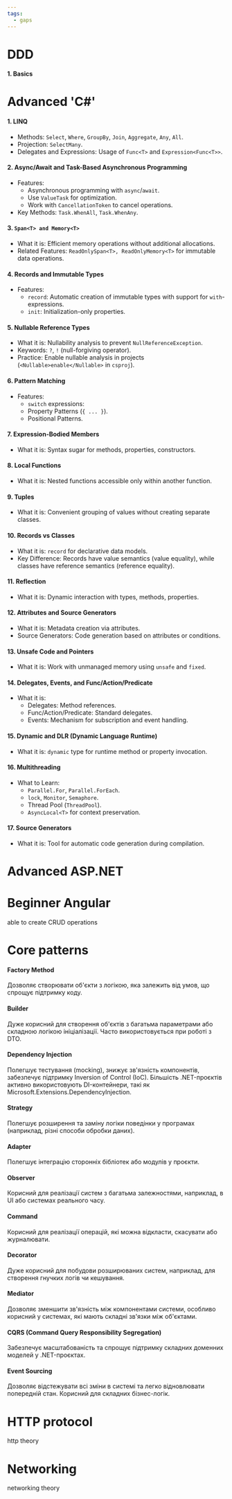 ```yaml
---
tags:
  - gaps
---
```


# DDD
#### 1. Basics
# Advanced 'C#'
#### 1. LINQ
- Methods: `Select`, `Where`, `GroupBy`, `Join`, `Aggregate`, `Any`, `All`.  
- Projection: `SelectMany`.  
- Delegates and Expressions: Usage of `Func<T>` and `Expression<Func<T>>`.
#### 2. Async/Await and Task-Based Asynchronous Programming
- Features:  
  - Asynchronous programming with `async`/`await`.  
  - Use `ValueTask` for optimization.  
  - Work with `CancellationToken` to cancel operations.  
- Key Methods: `Task.WhenAll`, `Task.WhenAny`.
#### 3. `Span<T> and Memory<T>`
- What it is: Efficient memory operations without additional allocations.  
- Related Features: `ReadOnlySpan<T>, ReadOnlyMemory<T>` for immutable data operations.
#### 4. Records and Immutable Types
- Features:  
  - `record`: Automatic creation of immutable types with support for `with`-expressions.  
  - `init`: Initialization-only properties.
#### 5. Nullable Reference Types
- What it is: Nullability analysis to prevent `NullReferenceException`.  
- Keywords: `?`, `!` (null-forgiving operator).  
- Practice: Enable nullable analysis in projects (`<Nullable>enable</Nullable>` in `csproj`).
#### 6. Pattern Matching
- Features:  
  - `switch` expressions:
  - Property Patterns (`{ ... }`).  
  - Positional Patterns.
#### 7. Expression-Bodied Members
- What it is: Syntax sugar for methods, properties, constructors.  
#### 8. Local Functions
- What it is: Nested functions accessible only within another function.  
#### 9. Tuples
- What it is: Convenient grouping of values without creating separate classes.  
#### 10. Records vs Classes
- What it is: `record` for declarative data models.  
- Key Difference: Records have value semantics (value equality), while classes have reference semantics (reference equality).
#### 11. Reflection
- What it is: Dynamic interaction with types, methods, properties.  
#### 12. Attributes and Source Generators
- What it is: Metadata creation via attributes.  
- Source Generators: Code generation based on attributes or conditions.
#### 13. Unsafe Code and Pointers
- What it is: Work with unmanaged memory using `unsafe` and `fixed`.  
#### 14. Delegates, Events, and Func/Action/Predicate
- What it is:  
  - Delegates: Method references.  
  - Func/Action/Predicate: Standard delegates.  
  - Events: Mechanism for subscription and event handling.
#### 15. Dynamic and DLR (Dynamic Language Runtime)
- What it is: `dynamic` type for runtime method or property invocation.
#### 16. Multithreading
- What to Learn:  
  - `Parallel.For`, `Parallel.ForEach`.  
  - `lock`, `Monitor`, `Semaphore`.  
  - Thread Pool (`ThreadPool`).  
  - `AsyncLocal<T>` for context preservation.
#### 17. Source Generators
- What it is: Tool for automatic code generation during compilation.

# Advanced ASP.NET
# Beginner Angular
able to create CRUD operations

# Core patterns

#### Factory Method
Дозволяє створювати об'єкти з логікою, яка залежить від умов, що спрощує підтримку коду.

#### Builder
Дуже корисний для створення об'єктів з багатьма параметрами або складною логікою ініціалізації. Часто використовується при роботі з DTO.
#### Dependency Injection
Полегшує тестування (mocking), знижує зв'язність компонентів, забезпечує підтримку Inversion of Control (IoC). Більшість .NET-проєктів активно використовують DI-контейнери, такі як Microsoft.Extensions.DependencyInjection.
#### Strategy
Полегшує розширення та заміну логіки поведінки у програмах (наприклад, різні способи обробки даних).
#### Adapter
Полегшує інтеграцію сторонніх бібліотек або модулів у проєкти.
#### Observer
Корисний для реалізації систем з багатьма залежностями, наприклад, в UI або системах реального часу.
#### Command
Корисний для реалізації операцій, які можна відкласти, скасувати або журналювати.
#### Decorator
Дуже корисний для побудови розширюваних систем, наприклад, для створення гнучких логів чи кешування.
#### Mediator
Дозволяє зменшити зв'язність між компонентами системи, особливо корисний у системах, які мають складні зв'язки між об'єктами.
#### CQRS (Command Query Responsibility Segregation)
Забезпечує масштабованість та спрощує підтримку складних доменних моделей у .NET-проєктах.
#### Event Sourcing
Дозволяє відстежувати всі зміни в системі та легко відновлювати попередній стан. Корисний для складних бізнес-логік.

# HTTP protocol
http theory

# Networking
networking theory